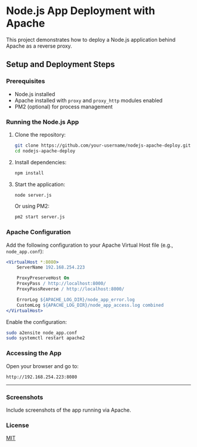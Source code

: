 # Node.js App Deployment with Apache

This project demonstrates how to deploy a Node.js application behind Apache as a reverse proxy.

## Setup and Deployment Steps

### Prerequisites
- Node.js installed
- Apache installed with `proxy` and `proxy_http` modules enabled
- PM2 (optional) for process management

### Running the Node.js App
1. Clone the repository:
   ```bash
   git clone https://github.com/your-username/nodejs-apache-deploy.git
   cd nodejs-apache-deploy
   ```
2. Install dependencies:
   ```bash
   npm install
   ```
3. Start the application:
   ```bash
   node server.js
   ```
   Or using PM2:
   ```bash
   pm2 start server.js
   ```

### Apache Configuration
Add the following configuration to your Apache Virtual Host file (e.g., `node_app.conf`):
```apache
<VirtualHost *:8080>
    ServerName 192.168.254.223

    ProxyPreserveHost On
    ProxyPass / http://localhost:8000/
    ProxyPassReverse / http://localhost:8000/

    ErrorLog ${APACHE_LOG_DIR}/node_app_error.log
    CustomLog ${APACHE_LOG_DIR}/node_app_access.log combined
</VirtualHost>
```
Enable the configuration:
```bash
sudo a2ensite node_app.conf
sudo systemctl restart apache2
```

### Accessing the App
Open your browser and go to:
```
http://192.168.254.223:8080
```

---

### Screenshots
Include screenshots of the app running via Apache.

### License
[MIT](LICENSE)
